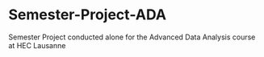 # Semester-Project-ADA
Semester Project conducted alone for the Advanced Data Analysis course at HEC Lausanne
